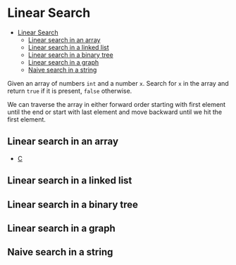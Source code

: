 # Linear Search

- [Linear Search](#linear-search)
  - [Linear search in an array](#linear-search-in-an-array)
  - [Linear search in a linked list](#linear-search-in-a-linked-list)
  - [Linear search in a binary tree](#linear-search-in-a-binary-tree)
  - [Linear search in a graph](#linear-search-in-a-graph)
  - [Naive search in a string](#naive-search-in-a-string)

Given an array of numbers `int` and a number `x`. Search for `x` in the array and return `true` if it is present, `false` otherwise.

We can traverse the array in either forward order starting with first element until the end or start with last element and move backward until we hit the first element.

## Linear search in an array

- [C](c/linear_search.c)

## Linear search in a linked list

## Linear search in a binary tree

## Linear search in a graph

## Naive search in a string
